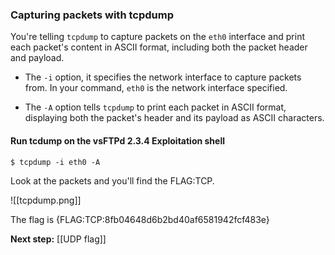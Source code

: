 ### Capturing packets with tcpdump


You're telling `tcpdump` to capture packets on the `eth0` interface and print each packet's content in ASCII format, including both the packet header and payload.

- The `-i` option, it specifies the network interface to capture packets from. In your command, `eth0` is the network interface specified.

- The `-A` option tells `tcpdump` to print each packet in ASCII format, displaying both the packet's header and its payload as ASCII characters.

#### Run tcdump on the vsFTPd 2.3.4 Exploitation shell

```
$ tcpdump -i eth0 -A

```

Look at the packets and you'll find the FLAG:TCP.

![[tcpdump.png]]

The flag is {FLAG:TCP:8fb04648d6b2bd40af6581942fcf483e}

**Next step:** [[UDP flag]]

